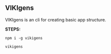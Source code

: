 ## VIKIgens

VIKIgens is an cli for creating basic app structure.

**STEPS:**

`npm i -g vikigens`

`vikigens`